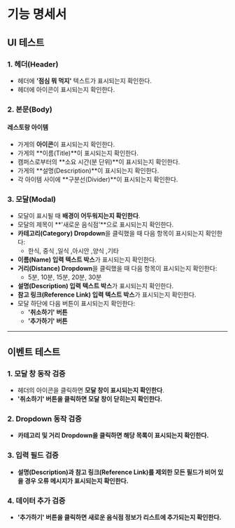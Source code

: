 # 기능 명세서

## UI 테스트

### 1. 헤더(Header)

- 헤더에 **'점심 뭐 먹지'** 텍스트가 표시되는지 확인한다.
- 헤더에 아이콘이 표시되는지 확인한다.

### 2. 본문(Body)

#### 레스토랑 아이템

- 가게의 **아이콘**이 표시되는지 확인한다.
- 가게의 **이름(Title)**이 표시되는지 확인한다.
- 캠퍼스로부터의 **소요 시간(분 단위)**이 표시되는지 확인한다.
- 가게의 **설명(Description)**이 표시되는지 확인한다.
- 각 아이템 사이에 **구분선(Divider)**이 표시되는지 확인한다.

### 3. 모달(Modal)

- 모달이 표시될 때 **배경이 어두워지는지 확인한다**.
- 모달의 제목이 **'새로운 음식점'**으로 표시되는지 확인한다.
- **카테고리(Category) Dropdown**을 클릭했을 때 다음 항목이 표시되는지 확인한다:
  - 한식, 중식 ,일식 ,아시안 ,양식 ,기타
- **이름(Name) 입력 텍스트 박스**가 표시되는지 확인한다.
- **거리(Distance) Dropdown**을 클릭했을 때 다음 항목이 표시되는지 확인한다:
  - 5분, 10분, 15분, 20분, 30분
- **설명(Description) 입력 텍스트 박스**가 표시되는지 확인한다.
- **참고 링크(Reference Link) 입력 텍스트 박스**가 표시되는지 확인한다.
- 모달 하단에 다음 버튼이 표시되는지 확인한다:
  - **'취소하기' 버튼**
  - **'추가하기' 버튼**

---

## 이벤트 테스트

### 1. 모달 창 동작 검증

- 헤더의 아이콘을 클릭하면 **모달 창이 표시되는지 확인한다**.
- **'취소하기' 버튼을 클릭하면 모달 창이 닫히는지 확인한다.**

### 2. Dropdown 동작 검증

- **카테고리 및 거리 Dropdown을 클릭하면 해당 목록이 표시되는지 확인한다.**

### 3. 입력 필드 검증

- **설명(Description)과 참고 링크(Reference Link)를 제외한 모든 필드가 비어 있을 경우 오류 메시지가 표시되는지 확인한다.**

### 4. 데이터 추가 검증

- **'추가하기' 버튼을 클릭하면 새로운 음식점 정보가 리스트에 추가되는지 확인한다.**
